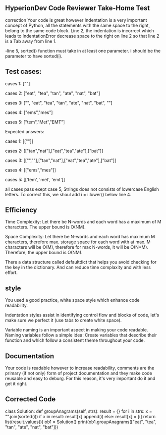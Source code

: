 HyperionDev Code Reviewer Take-Home Test
---
correction
Your code is great however
Indentation is a very important concept of Python, all the statements with the same space to the right, 
 belong to the same code block. 
 Line 2, the indentation is incorrect which leads to IndentationError
 decrease space to the right on line 2 so that line 2 is a Tab away from line 1.
    
-line 5, sorted() function must take in at least one parameter.
    i should be the parameter to have sorted(i).

Test cases:
---
cases 1: [""]

cases 2: ["eat", "tea", "tan", "ate", "nat", "bat"]

cases 3: ["", "eat", "tea", "tan", "ate", "nat", "bat", ""]

cases 4: ["ems","mes"]

cases 5: ["tem","Met","EMT"]

Expected answers:

cases 1: [[""]]

cases 2: [["tan","nat"],["eat","tea","ate"],["bat"]]

cases 3: [["",""],["tan","nat"],["eat","tea","ate"],["bat"]]

cases 4: [["ems","mes"]]

cases 5: [['tem', 'met', 'emt']]

all cases pass exept case 5, Strings does not consists of lowercase English letters.
To correct this, we shoul add i = i.lower() below line 4.   


Efficiency
---

Time Complexity: Let there be N-words and each word has a maximum of M characters. The upper bound is O(NM).

Space Complexity: Let there be N-words and each word has maximum M characters, therefore max. storage space 
for each word with at max. M characters will be O(M), therefore for max N-words, it will be O(N*M). Therefore,
the upper bound is O(NM).

There a data structure called defaultdict that helps you avoid checking for the key in the dictionary.
 And can reduce time complaxity and with less effort.

style
---
You used a good practice, white space style which enhance code readability.
 
Indentation styles assist in identifying control flow and blocks of code, let's make sure we perfect it 
  (use tabs to create white space).
  
Variable naming is an important aspect in making your code readable. Naming variables follow a simple 
  idea: Create variables that describe their function and which follow a consistent theme throughout your code. 

Documentation
---
Your code is readable however to increase readability, comments are the primary (if not only)
form of project documentation and they make code reusable and easy to deburg. 
For this reason, it's very important do it and get it right.
 
 Corrected Code
 ---
class Solution:
    def groupAnagrams(self, strs):
		result = {}
		for i in strs:
			x = "".join(sorted(i))
			if x in result:
				result[x].append(i)
			else:
				result[x] = [i]
        return list(result.values())
ob1 = Solution()
print(ob1.groupAnagrams(["eat", "tea", "tan", "ate", "nat", "bat"]))
